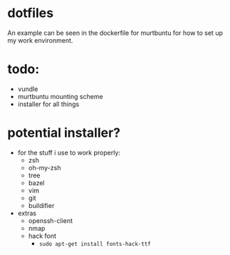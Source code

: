 # dotfiles
An example can be seen in the dockerfile for murtbuntu for how to set up my work environment.


# todo:
* vundle
* murtbuntu mounting scheme
* installer for all things

# potential installer?
* for the stuff i use to work properly:
  * zsh
  * oh-my-zsh
  * tree
  * bazel
  * vim
  * git
  * buildifier
* extras
  * openssh-client
  * nmap
  * hack font
    * `sudo apt-get install fonts-hack-ttf`
